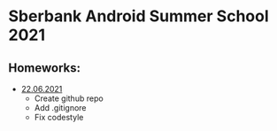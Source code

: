 # Sberbank Android Summer School 2021

## Homeworks:
- [22.06.2021](hw_22-06-21)
  * Create github repo
  * Add .gitignore
  * Fix codestyle
